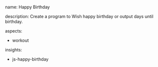 name: Happy Birthday

description: Create a program to Wish happy birthday or output days until birthday.

aspects:
  - workout

insights:
  - js-happy-birthday